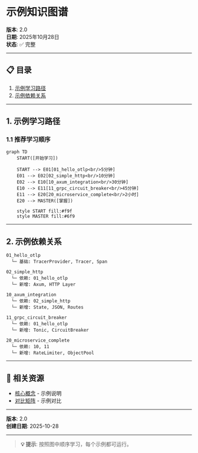 # 示例知识图谱

**版本**: 2.0  
**日期**: 2025年10月28日  
**状态**: ✅ 完整

---

## 📋 目录

1. [示例学习路径](#1-示例学习路径)
2. [示例依赖关系](#2-示例依赖关系)

---

## 1. 示例学习路径

### 1.1 推荐学习顺序

```mermaid
graph TD
    START([开始学习])
    
    START --> E01[01_hello_otlp<br/>5分钟]
    E01 --> E02[02_simple_http<br/>10分钟]
    E02 --> E10[10_axum_integration<br/>30分钟]
    E10 --> E11[11_grpc_circuit_breaker<br/>45分钟]
    E11 --> E20[20_microservice_complete<br/>2小时]
    E20 --> MASTER([掌握])
    
    style START fill:#f9f
    style MASTER fill:#6f9
```

---

## 2. 示例依赖关系

```
01_hello_otlp
  └─ 基础: TracerProvider, Tracer, Span

02_simple_http
  └─ 依赖: 01_hello_otlp
  └─ 新增: Axum, HTTP Layer

10_axum_integration
  └─ 依赖: 02_simple_http
  └─ 新增: State, JSON, Routes

11_grpc_circuit_breaker
  └─ 依赖: 01_hello_otlp
  └─ 新增: Tonic, CircuitBreaker

20_microservice_complete
  └─ 依赖: 10, 11
  └─ 新增: RateLimiter, ObjectPool
```

---

## 🔗 相关资源

- [核心概念](./CONCEPTS.md) - 示例说明
- [对比矩阵](./COMPARISON_MATRIX.md) - 示例对比

---

**版本**: 2.0  
**创建日期**: 2025-10-28

---

> **💡 提示**: 按照图中顺序学习，每个示例都可运行。
